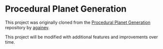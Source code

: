 # Procedural Planet Generation

This project was originally cloned from the [Procedural Planet Generation](https://github.com/againey/planet-generator) repository by [againey](https://github.com/againey). 

This project will be modified with additional features and improvements over time.